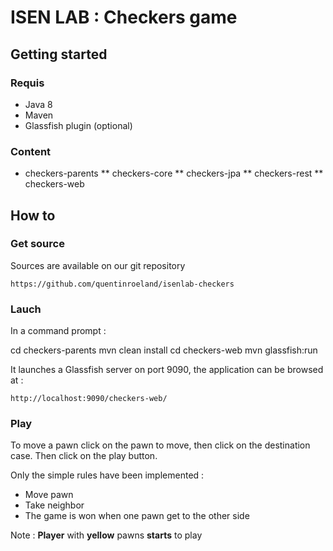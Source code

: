 # ISEN LAB : Checkers game

## Getting started

### Requis

* Java 8
* Maven
* Glassfish plugin (optional)

### Content

* checkers-parents
** checkers-core
** checkers-jpa
** checkers-rest
** checkers-web


## How to

### Get source

Sources are available on our git repository

	https://github.com/quentinroeland/isenlab-checkers


### Lauch

In a command prompt :

cd checkers-parents
mvn clean install
cd checkers-web
mvn glassfish:run

It launches a Glassfish server on port 9090, the application can be browsed at : 

	http://localhost:9090/checkers-web/

### Play

To move a pawn click on the pawn to move, then click on the destination case.
Then click on the play button.

Only the simple rules have been implemented :

* Move pawn
* Take neighbor
* The game is won when one pawn get to the other side 

Note : **Player** with **yellow** pawns **starts** to play